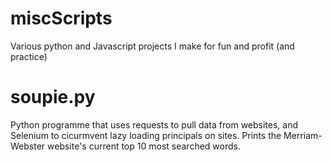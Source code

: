 # miscScripts
Various python and Javascript projects I make for fun and profit (and practice)

# soupie.py
Python programme that uses requests to pull data from websites, and Selenium to cicurmvent lazy loading principals on sites. Prints the Merriam-Webster website's current top 10 most searched words.
